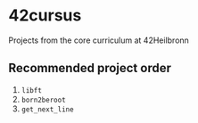 # 42cursus
Projects from the core curriculum at 42Heilbronn

## Recommended project order
1. `libft`
2. `born2beroot`
3. `get_next_line`
